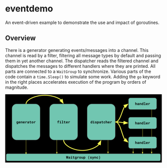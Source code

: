 # eventdemo
An event-driven example to demonstrate the use and impact of goroutines.

## Overview

There is a generator generating events/messages into a channel.  This channel is read by a filter, filtering all message types by default and passing them in yet another channel. The dispatcher reads the filtered channel and dispatches the messages to different handlers where they are printed. All parts are connected to a `WaitGroup` to synchronize.
Various parts of the code contain a `time.Sleep()` to simulate some work. Adding the `go` keyword in the right places accelerates execution of the program by orders of magnitude.

![Architecture](https://github.com/sebsprenger/eventdemo/blob/master/arch.png)

